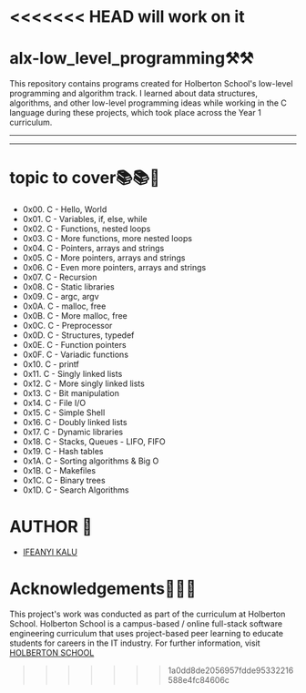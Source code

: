 <<<<<<< HEAD
will work on it
=======
# **alx-low_level_programming**⚒️⚒️


This repository contains programs created for Holberton School's low-level programming and algorithm track. I learned about data structures, algorithms, and other low-level programming ideas while working in the C language during these projects, which took place across the Year 1 curriculum.  

---
___


# **topic to cover**📚📚🧾

* 0x00. C - Hello, World
* 0x01. C - Variables, if, else, while
* 0x02. C - Functions, nested loops
* 0x03. C - More functions, more nested loops
* 0x04. C - Pointers, arrays and strings
* 0x05. C - More pointers, arrays and strings
* 0x06. C - Even more pointers, arrays and strings
* 0x07. C - Recursion
* 0x08. C - Static libraries
* 0x09. C - argc, argv
* 0x0A. C - malloc, free
* 0x0B. C - More malloc, free
* 0x0C. C - Preprocessor
* 0x0D. C - Structures, typedef
* 0x0E. C - Function pointers
* 0x0F. C - Variadic functions
* 0x10. C - printf
* 0x11. C - Singly linked lists
* 0x12. C - More singly linked lists
* 0x13. C - Bit manipulation
* 0x14. C - File I/O
* 0x15. C - Simple Shell
* 0x16. C - Doubly linked lists
* 0x17. C - Dynamic libraries
* 0x18. C - Stacks, Queues - LIFO, FIFO
* 0x19. C - Hash tables
* 0x1A. C - Sorting algorithms & Big O
* 0x1B. C - Makefiles
* 0x1C. C - Binary trees
* 0x1D. C - Search Algorithms

# AUTHOR 💪
* [IFEANYI KALU](https://github.com/fazzy12)

# Acknowledgements🙏🙏🙏

This project's work was conducted as part of the curriculum at Holberton School. Holberton School is a campus-based / online full-stack software engineering curriculum that uses project-based peer learning to educate students for careers in the IT industry. For further information, visit [HOLBERTON SCHOOL](https://www.holbertonschool.com/)


>>>>>>> 1a0dd8de2056957fdde95332216588e4fc84606c
